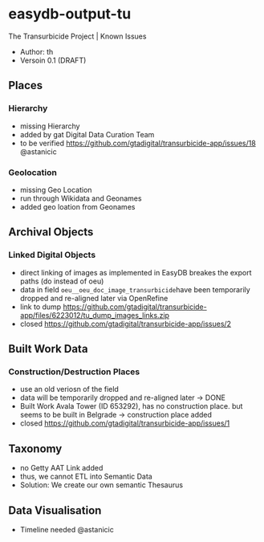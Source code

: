 # easydb-output-tu
The Transurbicide Project | Known Issues
- Author: th
- Versoin 0.1 (DRAFT)


## Places
### Hierarchy
- missing Hierarchy
- added by gat Digital Data Curation Team
- to be verified https://github.com/gtadigital/transurbicide-app/issues/18 @astanicic
### Geolocation
- missing Geo Location
- run through Wikidata and Geonames
- added geo loation from Geonames

## Archival Objects
### Linked Digital Objects
- direct linking of images as implemented in EasyDB breakes the export paths (do instead of oeu)
- data in field `oeu__oeu_doc_image_transurbicide`have been temporarily dropped and re-aligned later via OpenRefine 
- link to dump https://github.com/gtadigital/transurbicide-app/files/6223012/tu_dump_images_links.zip
- closed https://github.com/gtadigital/transurbicide-app/issues/2

## Built Work Data
###  Construction/Destruction Places 
- use an old veriosn of the field
- data will be temporarily dropped and re-aligned later -> DONE
- Built Work Avala Tower (ID 653292), has no construction place. but seems to be built in Belgrade -> construction place added
- closed https://github.com/gtadigital/transurbicide-app/issues/1


## Taxonomy
- no Getty AAT Link added
- thus, we cannot ETL into Semantic Data
- Solution: We create our own semantic Thesaurus


## Data Visualisation
- Timeline needed @astanicic
